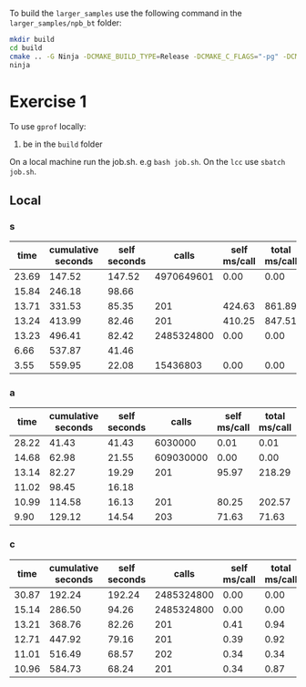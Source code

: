 To build the `larger_samples` use the following command in the `larger_samples/npb_bt` folder:

```bash
mkdir build
cd build
cmake .. -G Ninja -DCMAKE_BUILD_TYPE=Release -DCMAKE_C_FLAGS="-pg" -DCMAKE_CXX_FLAGS="-pg"
ninja
```

# Exercise 1

To use `gprof` locally:
 1. be in the `build` folder

On a local machine run the job.sh. e.g `bash job.sh`.
On the `lcc` use `sbatch job.sh`.

## Local
### s
| time  | cumulative seconds | self seconds | calls      | self ms/call | total ms/call | name        |
|-------|------------|----------|------------|---------|---------|-------------|
| 23.69 | 147.52     | 147.52   | 4970649601 | 0.00    | 0.00    | compute_rhs |
| 15.84 | 246.18     | 98.66    |            |         |         | matmul_sub  |
| 13.71 | 331.53     | 85.35    | 201        | 424.63  | 861.89  | y_solve     |
| 13.24 | 413.99     | 82.46    | 201        | 410.25  | 847.51  | x_solve     |
| 13.23 | 496.41     | 82.42    | 2485324800 | 0.00    | 0.00    | set_constants |
| 6.66  | 537.87     | 41.46    |            |         |         | z_solve     |
| 3.55  | 559.95     | 22.08    | 15436803   | 0.00    | 0.00    | binvcrhs    |


### a
| time  | cumulative seconds | self seconds | calls      | self ms/call | total ms/call | name        |
|-------|------------|----------|------------|---------|---------|-------------|
| 28.22  | 41.43           | 41.43     | 6030000 | 0.01            | 0.01           | binvcrhs     |
| 14.68  | 62.98           | 21.55     | 609030000 | 0.00          | 0.00           | matmul_sub  |
| 13.14  | 82.27           | 19.29     | 201     | 95.97           | 218.29         | y_solve      |
| 11.02  | 98.45           | 16.18     |         |                 |                | z_solve      |
| 10.99  | 114.58          | 16.13     | 201     | 80.25           | 202.57         | x_solve      |
| 9.90   | 129.12          | 14.54     | 203     | 71.63           | 71.63          | compute_rhs  |

### c
| time  | cumulative seconds | self seconds | calls      | self ms/call | total ms/call | name        |
|-------|------------|----------|------------|---------|---------|-------------|
| 30.87  | 192.24          | 192.24    | 2485324800 | 0.00            | 0.00           | binvcrhs     |
| 15.14  | 286.50          | 94.26     | 2485324800 | 0.00            | 0.00           | matmul_sub  |
| 13.21  | 368.76          | 82.26     | 201       | 0.41            | 0.94           | z_solve      |
| 12.71  | 447.92          | 79.16     | 201       | 0.39            | 0.92           | y_solve      |
| 11.01  | 516.49          | 68.57     | 202       | 0.34            | 0.34           | compute_rhs  |
| 10.96  | 584.73          | 68.24     | 201       | 0.34            | 0.87           | x_solve      |
